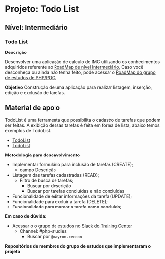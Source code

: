 # Projeto: Todo List


## Nível: Intermediário  


### Todo List  

__Descrição__

Desenvolver uma aplicação de calculo de IMC utilizando os conhecimentos adquiridos referente ao [RoadMap de nível Intermediário.](https://github.com/training-center/php-study-group/blob/master/material_de_apoio/roadmap/intermediario.md)
Caso você desconheça ou ainda não tenha feito, pode acessar o [RoadMap do grupo de estudos de PHP/POO.](https://github.com/training-center/php-study-group/tree/master/material_de_apoio/roadmap)

__Objetivo__
Construção de uma aplicação para realizar listagem, inserção, edição e exclusão de tarefas.

## Material de apoio

TodoList é uma ferramenta que possibilita o cadastro de tarefas que podem ser feitas. A exibição dessas tarefas é feita em forma de lista, abaixo temos exemplos de TodoList.

* [TodoList](https://www.w3schools.com/howto/tryhow_js_todo.htm)
* [TodoList](https://codepen.io/RonaldsVilcins/pen/iJxGB)

__Metodologia para desenvolvimento__

* Implementar formulário para inclusão de tarefas (CREATE);
    - campo Descrição
* Listagem das tarefas cadastradas (READ);
    - Filtro de busca de tarefas;
        - Buscar por descrição
        - Buscar por tarefas concluídas e não concluídas
* Funcionalidade de editar informações da tarefa (UPDATE);
* Funcionalidade para excluir a tarefa (DELETE);
* Funcionalidade para marcar a tarefa como concluída;

__Em caso de dúvida:__

- Acessar o o grupo de estudos no [Slack do Training Center](https://github.com/training-center/slack)
    - Channel: #php-studies
        - Buscar por `@mayron.ceccon`

__Repositórios de membros do grupo de estudos que implementaram o projeto__

